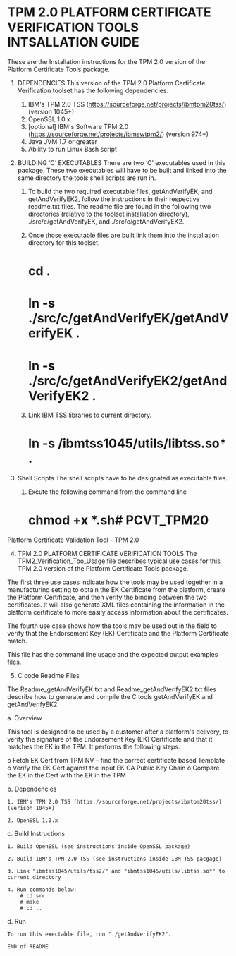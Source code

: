 
TPM 2.0 PLATFORM CERTIFICATE VERIFICATION TOOLS INTSALLATION GUIDE
==================================================================

These are the Installation instructions for the TPM 2.0 version of the Platform Certificate Tools package. 

1. DEPENDENCIES
This version of the TPM 2.0 Platform Certificate Verification toolset has the following dependencies.
	
	1. IBM's TPM 2.0 TSS (https://sourceforge.net/projects/ibmtpm20tss/) (version 1045+)
	2. OpenSSL 1.0.x
	3. [optional] IBM's Software TPM 2.0 (https://sourceforge.net/projects/ibmswtpm2/) (version 974+) 
	4. Java JVM 1.7 or greater
	5. Ability to run Linux Bash script

	
2. BUILDING ‘C’ EXECUTABLES
There are two ‘C’ executables used in this package.  These two executables will have to be built and linked into the same directory the tools shell scripts are run in.

	1. To build the two required executable files, getAndVerifyEK, and getAndVerifyEK2, follow the instructions in their respective readme.txt files. The readme file are found in the following two directories (relative to the toolset installation directory), ./src/c/getAndVerifyEK, and ./src/c/getAndVerifyEK2.

	2. Once those executable files are built link them into the installation directory for this toolset.

		# cd <toolset installation dir>.
		# ln -s ./src/c/getAndVerifyEK/getAndVerifyEK .
		# ln -s ./src/c/getAndVerifyEK2/getAndVerifyEK2 .
	
	3. Link IBM TSS libraries to current directory.
		
		# ln -s <path to ibmtss>/ibmtss1045/utils/libtss.so* .
	
3. Shell Scripts
The shell scripts have to be designated as executable files.

	1. Excute the following command from the command line
		
		# chmod +x *.sh# PCVT_TPM20
Platform Certificate Validation Tool - TPM 2.0

4. TPM 2.0 PLATFORM CERTIFICATE VERIFICATION TOOLS
The TPM2_Verification_Too_Usage file describes typical use cases for this TPM 2.0 version of the Platform Certificate Tools package. 

The first three use cases indicate how the tools may be used together in a manufacturing setting to obtain the EK Certificate from the platform, create the Platform Certificate, and then verify the binding between the two certificates. It will also generate XML files containing the information in the platform certificate to more easily access information about the certificates.

The fourth use case shows how the tools may be used out in the field to verify that the Endorsement Key (EK) Certificate and the Platform Certificate match.

This file has the command line usage and the expected output examples files.

5. C code Readme Files

The Readme_getAndVerifyEK.txt and Readme_getAndVerifyEK2.txt files describe how to generate and compile the C tools
getAndVerifyEK and getAndVerifyEK2

a. Overview

This tool is designed to be used by a customer after a platform's delivery, to verify the signature of the Endorsement Key (EK) Certificate and that it matches the EK in the TPM. It performs the following steps.

o	Fetch EK Cert from TPM NV – find the correct certificate based Template 
o	Verify the EK Cert against the input EK CA Public Key Chain 
o	Compare the EK in the Cert with the EK in the TPM 


b. Dependencies

    1. IBM's TPM 2.0 TSS (https://sourceforge.net/projects/ibmtpm20tss/) (verison 1045+)

    2. OpenSSL 1.0.x


c. Build Instructions

    1. Build OpenSSL (see instructions inside OpenSSL package)

    2. Build IBM's TPM 2.0 TSS (see instructions inside IBM TSS pacgage)

    3. Link "ibmtss1045/utils/tss2/" and "ibmtss1045/utils/libtss.so*" to current directory

    4. Run commands below:
	    # cd src
	    # make
	    # cd ..


d. Run

    To run this exectable file, run "./getAndVerifyEK2".
    
    END of README
